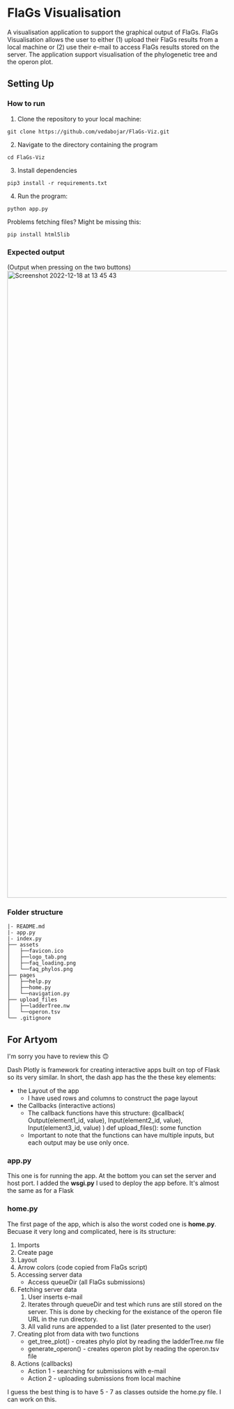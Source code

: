 # FlaGs Visualisation 
A visualisation application to support the graphical output of FlaGs. 
FlaGs Visualisation allows the user to either (1) upload their FlaGs 
results from a local machine or (2) use their e-mail to access FlaGs 
results stored on the server. The application support visualisation of 
the phylogenetic tree and the operon plot. 


## Setting Up

### How to run
1. Clone the repository to your local machine:
```
git clone https://github.com/vedabojar/FlaGs-Viz.git
```

2. Navigate to the directory containing the program
```
cd FlaGs-Viz
```

3. Install dependencies
```
pip3 install -r requirements.txt
```

4. Run the program:
```
python app.py
```

Problems fetching files? Might be missing this:
```
pip install html5lib
```



### Expected output
(Output when pressing on the two buttons)
<img width="1438" alt="Screenshot 2022-12-18 at 13 45 43" src="https://user-images.githubusercontent.com/100831180/208305832-97365f2a-3fcc-47d0-a664-37dd774dcab7.png">


### Folder structure

```
|- README.md
|- app.py
|- index.py
├── assets
│   ├──favicon.ico
│   ├──logo_tab.png
│   ├──faq_loading.png
│   └──faq_phylos.png
├── pages
│   ├──help.py
│   ├──home.py
│   └──navigation.py
├── upload_files
│   ├──ladderTree.nw
│   └──operon.tsv
└── .gitignore
```

## For Artyom 
I'm sorry you have to review this 🙃

Dash Plotly is framework for creating interactive apps built on top of 
Flask so its very similar. In short, the dash app has the the these 
key elements:
- the Layout of the app
    * I have used rows and columns to construct the page layout
- the Callbacks (interactive actions)
    * The callback functions have this structure:
        @callback( 
            Output(element1_id, value),
            Input(element2_id, value),
            Input(element3_id, value)
        )
        def upload_files():
            some function
    * Important to note that the functions can have multiple inputs, but each
    output may be use only once. 

### **app.py**
This one is for running the app. At the bottom you can set the server and host
port. I added the **wsgi.py** I used to deploy the app before. It's almost 
the same as for a Flask 


### **home.py**
The first page of the app, which is also the worst coded one is **home.py**.
Becuase it very long and complicated, here is its structure:
1. Imports
2. Create page
3. Layout
4. Arrow colors (code copied from FlaGs script)
5. Accessing server data
    * Access queueDir (all FlaGs submissions)
6. Fetching server data
    1. User inserts e-mail
    2. Iterates through queueDir and test which runs are still stored on the
    server. This is done by checking for the existance of the operon file URL
    in the run directory. 
    3. All valid runs are appended to a list (later presented to the user)
7. Creating plot from data with two functions
    * get_tree_plot() - creates phylo plot by reading the ladderTree.nw file
    * generate_operon() - creates operon plot by reading the operon.tsv file
8. Actions (callbacks)
    * Action 1 - searching for submissions with e-mail
    * Action 2 - uploading submissions from local machine

I guess the best thing is to have 5 - 7 as classes outside the home.py file.
I can work on this. 
